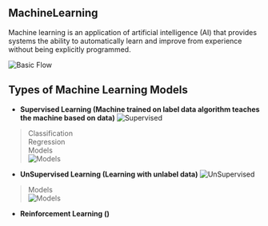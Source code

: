 ## MachineLearning
Machine learning is an application of artificial intelligence (AI) that provides systems the ability to automatically learn and improve from experience without being explicitly programmed.

![Basic Flow](https://s3.us-west-2.amazonaws.com/secure.notion-static.com/c8fbbbef-a561-41df-b1b4-e83929505914/Untitled.png?X-Amz-Algorithm=AWS4-HMAC-SHA256&X-Amz-Credential=AKIAT73L2G45O3KS52Y5%2F20200830%2Fus-west-2%2Fs3%2Faws4_request&X-Amz-Date=20200830T114434Z&X-Amz-Expires=86400&X-Amz-Signature=479d11c224cbf7c1060601f8ac33fed20946ecd2d09c37a8c93feae770bc8b08&X-Amz-SignedHeaders=host&response-content-disposition=filename%20%3D%22Untitled.png%22)


## Types of Machine Learning Models
- **Supervised Learning (Machine trained on label data algorithm teaches the machine based on data)**
![Supervised](https://s3.us-west-2.amazonaws.com/secure.notion-static.com/e2e9af54-7ed2-446b-9343-bd3832ae267d/Untitled.png?X-Amz-Algorithm=AWS4-HMAC-SHA256&X-Amz-Credential=AKIAT73L2G45O3KS52Y5%2F20200830%2Fus-west-2%2Fs3%2Faws4_request&X-Amz-Date=20200830T114814Z&X-Amz-Expires=86400&X-Amz-Signature=5a5990d9aa613a10230d5dfd5197fc2bbc7a85ec969d0bf7f0c4ff6053b26712&X-Amz-SignedHeaders=host&response-content-disposition=filename%20%3D%22Untitled.png%22)

> Classification <br>
> Regression <br>
> Models <br>
![Models](https://s3.us-west-2.amazonaws.com/secure.notion-static.com/85603489-b09a-4664-bec1-b79b29d78cf9/Untitled.png?X-Amz-Algorithm=AWS4-HMAC-SHA256&X-Amz-Credential=AKIAT73L2G45O3KS52Y5%2F20200830%2Fus-west-2%2Fs3%2Faws4_request&X-Amz-Date=20200830T120951Z&X-Amz-Expires=86400&X-Amz-Signature=48c2bd05b5588bd7e310b3815fc0e10dd3fdf6901a9264717c4d1f8f92d6c671&X-Amz-SignedHeaders=host&response-content-disposition=filename%20%3D%22Untitled.png%22)

- **UnSupervised Learning (Learning with unlabel data)**
![UnSupervised](https://s3.us-west-2.amazonaws.com/secure.notion-static.com/718b3dc7-5432-4318-8c7f-7ba9dfe00f4f/Untitled.png?X-Amz-Algorithm=AWS4-HMAC-SHA256&X-Amz-Credential=AKIAT73L2G45O3KS52Y5%2F20200830%2Fus-west-2%2Fs3%2Faws4_request&X-Amz-Date=20200830T121132Z&X-Amz-Expires=86400&X-Amz-Signature=e05b753bb16b857151da5444248aab78f0ee3b6b2a4879ff80062693c8d28f55&X-Amz-SignedHeaders=host&response-content-disposition=filename%20%3D%22Untitled.png%22)

> Models <br>
![Models](https://s3.us-west-2.amazonaws.com/secure.notion-static.com/c3e1bc5f-b40a-4479-9833-61199182897b/Untitled.png?X-Amz-Algorithm=AWS4-HMAC-SHA256&X-Amz-Credential=AKIAT73L2G45O3KS52Y5%2F20200830%2Fus-west-2%2Fs3%2Faws4_request&X-Amz-Date=20200830T121229Z&X-Amz-Expires=86400&X-Amz-Signature=99a27b7500e85c754ca14a1e4279c49a80d494b4f4dd5a7aa768a42f46f2819d&X-Amz-SignedHeaders=host&response-content-disposition=filename%20%3D%22Untitled.png%22)

- **Reinforcement Learning ()**
